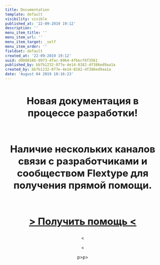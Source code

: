 ```yaml
---
title: Documentation
template: default
visibility: visible
published_at: '22-09-2019 19:12'
description: ''
menu_item_title: ''
menu_item_url: ''
menu_item_target: _self
menu_item_order: ''
fieldset: default
created_at: '22-09-2019 19:12'
uuid: d080816b-0973-4fac-8964-4f6ecf8f3561
published_by: bb7b1232-077e-4e14-8182-df386ed9aa1a
created_by: bb7b1232-077e-4e14-8182-df386ed9aa1a
date: 'August 04 2019 10:16:23'
---
```


<center>
  </p></p></p></p>

<h2>
    <center><h2>Новая документация в процессе разработки!<br><br><br>Наличие нескольких каналов связи с разработчиками и сообществом Flextype для получения прямой помощи.<br><br><br> <a href="http://flextype.org/en/documentation/guide/basics/getting-help">&gt; Получить помощь &lt;</a></h2></center>
  </h2>

<p><</p>

<p><</p>

<p>p>p>
    </center>
